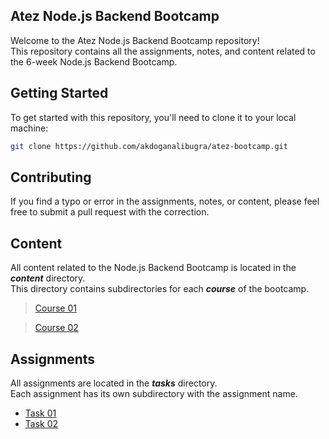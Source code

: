 ## Atez Node.js Backend Bootcamp
Welcome to the Atez Node.js Backend Bootcamp repository!  
This repository contains all the assignments, notes, and content related to the 6-week Node.js Backend Bootcamp.

## Getting Started
To get started with this repository, you'll need to clone it to your local machine:
```bash
git clone https://github.com/akdoganalibugra/atez-bootcamp.git
```

## Contributing
If you find a typo or error in the assignments, notes, or content, please feel free to submit a pull request with the correction.

## Content
All content related to the Node.js Backend Bootcamp is located in the ___content___ directory.   
This directory contains subdirectories for each ___course___ of the bootcamp.

> [Course 01](https://github.com/akdoganalibugra/atez-bootcamp) 

> [Course 02](https://github.com/akdoganalibugra/atez-bootcamp)

## Assignments
All assignments are located in the ___tasks___ directory.  
Each assignment has its own subdirectory with the assignment name.

- [Task 01](https://github.com/akdoganalibugra/atez-bootcamp)
- [Task 02](https://github.com/akdoganalibugra/atez-bootcamp)